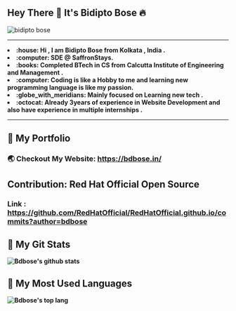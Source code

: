 <!-- @format -->

## Hey There :wave: It's Bidipto Bose :fire:
<img src="https://komarev.com/ghpvc/?username=bdbose&label=🕵️&color=blue" alt="bidipto bose" />
<hr>
<b>
<li> :house: Hi , I am Bidipto Bose from Kolkata , India . <br>
<li> :computer: SDE @ SaffronStays. <br>
<li> :books: Completed BTech in CS from Calcutta Institute of Engineering and Management . <br>
<li> :computer: Coding is like a Hobby to me and learning new programming language is like my passion. <br>
<li> :globe_with_meridians: Mainly focused on Learning new tech .<br>
<li> :octocat: Already 3years of experience in Website Development and also have experience in multiple internships .
<b>
<hr>

## :rocket: My Portfolio

### :earth_asia: Checkout My Website: https://bdbose.in/

## Contribution: Red Hat Official Open Source

### Link : https://github.com/RedHatOfficial/RedHatOfficial.github.io/commits?author=bdbose

## :tada: My Git Stats

![Bdbose's github stats](https://github-readme-stats.vercel.app/api?username=bdbose&show_icons=true&theme=radical)

## :crystal_ball: My Most Used Languages

![Bdbose's top lang](https://github-readme-stats.vercel.app/api/top-langs/?username=bdbose&layout=compact)
